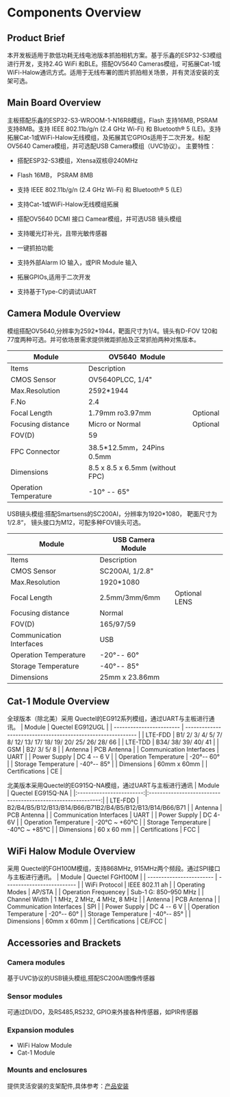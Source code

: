 # Components Overview
## **Product Brief**

本开发板适用于款低功耗无线电池版本抓拍相机方案。基于乐鑫的ESP32-S3模组进行开发，支持2.4G WiFi 和BLE。搭配OV5640 Cameras模组，可拓展Cat-1或WiFi-Halow通讯方式。适用于无线布署的图片抓拍相关场景，并有灵活安装的支架可选。

## **Main Board Overview**

主板搭配乐鑫的ESP32-S3-WROOM-1-N16R8模组，Flash 支持16MB, PSRAM支持8MB。支持 IEEE 802.11b/g/n (2.4 GHz Wi-Fi) 和 Bluetooth® 5 (LE)。支持拓展Cat-1或WiFi-Halow无线模组，及拓展其它GPIOs适用于二次开发。标配OV5640 Camera模组，并可选配USB Camera模组（UVC协议）。
主要特性： 

- 搭配ESP32-S3模组，Xtensa双核@240MHz

- Flash 16MB， PSRAM 8MB

- 支持 IEEE 802.11b/g/n (2.4 GHz Wi-Fi) 和 Bluetooth® 5 (LE)

- 支持Cat-1或WiFi-Halow无线模组拓展

- 搭配OV5640 DCMI 接口 Camear模组，并可选USB 镜头模组

- 支持暖光灯补光，且带光敏传感器 

- 一键抓拍功能

- 支持外部Alarm IO 输入，或PIR Module 输入

- 拓展GPIOs,适用于二次开发

- 支持基于Type-C的调试UART

## **Camera Module Overview**

模组搭配OV5640,分辨率为2592*1944，靶面尺寸为1/4。镜头有D-FOV 120和77度两种可选。并可依场景需求提供微距抓拍及正常抓拍两种对焦版本。

|           Module      | OV5640  Module                  |          |
| --------------------- | ------------------------------- | -------- |
| Items                 | Description                     |          |
| CMOS Sensor           | OV5640PLCC, 1/4"                |          |
| Max.Resolution        | 2592*1944                       |          |
| F.No                  | 2.4                             |          |
| Focal Length          | 1.79mm ro3.97mm                 | Optional |
| Focusing distance     | Micro or Normal                 | Optional |
| FOV(D)                | 59                              |          |
| FPC Connector         | 38.5*12.5mm，24Pins 0.5mm        |          |
| Dimensions            | 8.5 x 8.5 x 6.5mm (without FPC) |          |
| Operation Temperature | -10° -- 65°                     |          |

USB镜头模组:搭配Smartsens的SC200AI，分辨率为1920*1080， 靶面尺寸为1/2.8“， 镜头接口为M12，可配多种FOV镜头可选。

|        Module            | USB Camera Module |               |
| ------------------------ | ----------------- | ------------- |
| Items                    | Description       |               |
| CMOS Sensor              | SC200AI, 1/2.8"   |               |
| Max.Resolution           | 1920*1080         |               |
| Focal Length             | 2.5mm/3mm/6mm     | Optional LENS |
| Focusing distance        | Normal            |               |
| FOV(D)                   | 165/97/59         |               |
| Communication Interfaces | USB               |               |
| Operation Temperature    | -20°-- 60°        |               |
| Storage Temperature      | -40°-- 85°        |               |
| Dimensions               | 25mm x 23.86mm    |               |


## **Cat-1 Module Overview**

全球版本（除北美）采用 Quectel的EG912系列模组，通过UART与主板进行通讯。
| Module                   | Quectel EG912UGL                                             |
| ------------------------ | ------------------------------------------------------------ |
| LTE-FDD                  | B1/ 2/ 3/ 4/ 5/ 7/ 8/ 12/ 13/ 17/ 18/ 19/ 20/ 25/ 26/ 28/ 66 |
| LTE-TDD                  | B34/ 38/ 39/ 40/ 41                                          |
| GSM                      | B2/ 3/ 5/ 8                                                  |
| Antenna                  | PCB Antenna                                                  |
| Communication Interfaces | UART                                                         |
| Power Supply             | DC 4 -- 6 V                                                  |
| Operation Temperature    | -20°-- 60°                                                   |
| Storage Temperature      | -40°-- 85°                                                   |
| Dimensions               | 60mm x 60mm                                                 |
| Certifications           | CE                                                           |

北美版本采用Quectel的EG915Q-NA模组，通过UART与主板进行通讯
| Module                   | Quectel EG915Q-NA                                             |
|:------------------------:|:------------------------------------------------------------:|
| LTE-FDD                  | B2/B4/B5/B12/B13/B14/B66/B71B2/B4/B5/B12/B13/B14/B66/B71 |
| Antenna                  | PCB Antenna                                                  |
| Communication Interfaces | UART                                                         |
| Power Supply             | DC 4-6V                                                      |
| Operation Temperature    | -20℃ ~ +60℃                                                  |
| Storage Temperature      | -40℃ ~ +85℃                                                  |
| Dimensions               | 60 x 60 mm                                                   |
| Certifications           | FCC                                                           |
## **WiFi Halow Module Overview**

采用 Quectel的FGH100M模组，支持868MHz, 915MHz两个频段。通过SPI接口与主板进行通讯。
| Module                   | Quectel FGH100M            |
| ------------------------ | -------------------------- |
| WiFi Protocol            | IEEE 802.11 ah             |
| Operating Modes          | AP/STA                     |
| Operation Frequencey     | Sub-1 G: 850–950 MHz       |
| Channel Width            | 1 MHz, 2 MHz, 4 MHz, 8 MHz |
| Antenna                  | PCB Antenna                |
| Communication Interfaces | SPI                        |
| Power Supply             | DC 4 -- 6 V                |
| Operation Temperature    | -20°-- 60°                 |
| Storage Temperature      | -40°-- 85°                 |
| Dimensions               | 60mm x 60mm                |
| Certifications           | CE/FCC                     |

## **Accessories and Brackets**

### Camera modules

基于UVC协议的USB镜头模组,搭配SC200AI图像传感器

### Sensor modules

可通过DI/DO，及RS485,RS232, GPIO来外接各种传感器，如PIR传感器

### Expansion modules

- WiFi Halow  Module
- Cat-1 Module

### Mounts and enclosures

提供灵活安装的支架配件,具体参考：[产品安装](../../Overview#产品安装)
